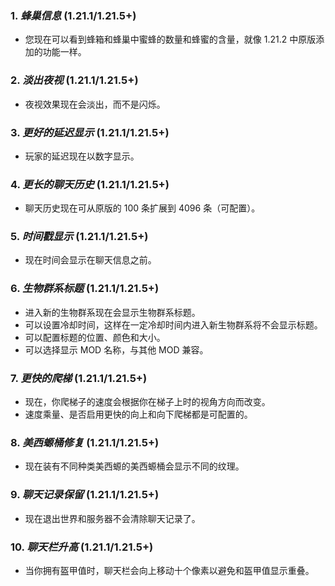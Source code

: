 ### **1.** *蜂巢信息*  (1.21.1/1.21.5+)
* 您现在可以看到蜂箱和蜂巢中蜜蜂的数量和蜂蜜的含量，就像 1.21.2 中原版添加的功能一样。

### **2.** *淡出夜视*  (1.21.1/1.21.5+)
* 夜视效果现在会淡出，而不是闪烁。

### **3.** *更好的延迟显示*  (1.21.1/1.21.5+)
* 玩家的延迟现在以数字显示。

### **4.** *更长的聊天历史*  (1.21.1/1.21.5+)
* 聊天历史现在可从原版的 100 条扩展到 4096 条（可配置）。

### **5.** *时间戳显示*  (1.21.1/1.21.5+)
* 现在时间会显示在聊天信息之前。

### **6.** *生物群系标题*  (1.21.1/1.21.5+)
* 进入新的生物群系现在会显示生物群系标题。
* 可以设置冷却时间，这样在一定冷却时间内进入新生物群系将不会显示标题。
* 可以配置标题的位置、颜色和大小。
* 可以选择显示 MOD 名称，与其他 MOD 兼容。

### **7.** *更快的爬梯*  (1.21.1/1.21.5+)
* 现在，你爬梯子的速度会根据你在梯子上时的视角方向而改变。
* 速度乘量、是否启用更快的向上和向下爬梯都是可配置的。

### **8.** *美西螈桶修复*  (1.21.1/1.21.5+)
* 现在装有不同种类美西螈的美西螈桶会显示不同的纹理。

### **9.** *聊天记录保留*  (1.21.1/1.21.5+)
* 现在退出世界和服务器不会清除聊天记录了。

### **10.** *聊天栏升高*  (1.21.1/1.21.5+)
* 当你拥有盔甲值时，聊天栏会向上移动十个像素以避免和盔甲值显示重叠。
